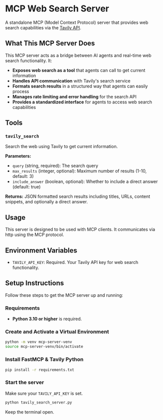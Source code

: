 # MCP Web Search Server

A standalone MCP (Model Context Protocol) server that provides web search capabilities
via the [Tavily API](https://www.tavily.com/).

## What This MCP Server Does

This MCP server acts as a bridge between AI agents and real-time web search functionality. It:

- **Exposes web search as a tool** that agents can call to get current information
- **Handles API communication** with Tavily's search service
- **Formats search results** in a structured way that agents can easily process
- **Manages rate limiting and error handling** for the search API
- **Provides a standardized interface** for agents to access web search capabilities

## Tools

### `tavily_search`

Search the web using Tavily to get current information.

**Parameters:**
- `query` (string, required): The search query
- `max_results` (integer, optional): Maximum number of results (1-10, default: 3)
- `include_answer` (boolean, optional): Whether to include a direct answer (default: true)

**Returns:**
JSON formatted search results including titles, URLs, content snippets, and optionally a direct answer.

## Usage

This server is designed to be used with MCP clients. It communicates via http using the MCP protocol.

## Environment Variables

- `TAVILY_API_KEY`: Required. Your Tavily API key for web search functionality.


## Setup Instructions

Follow these steps to get the MCP server up and running:

### Requirements

- **Python 3.10 or higher** is required.

### Create and Activate a Virtual Environment

```bash
python -m venv mcp-server-venv
source mcp-server-venv/bin/activate
```

### Install FastMCP & Tavily Python

```bash
pip install -r requirements.txt
```

### Start the server

Make sure your `TAVILY_API_KEY` is set.

```bash
python tavily_search_server.py
```

Keep the terminal open.


